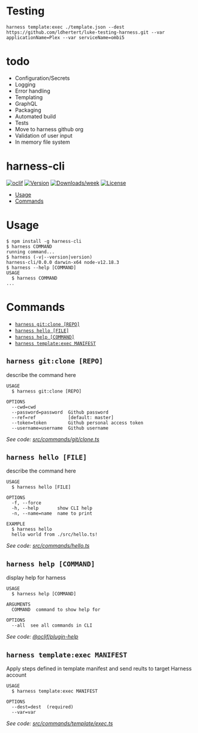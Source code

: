 Testing
=======

`harness template:exec ./template.json --dest https://github.com/ldhertert/luke-testing-harness.git --var applicationName=Plex --var serviceName=ombi5`

todo
====

* Configuration/Secrets
* Logging
* Error handling
* Templating
* GraphQL
* Packaging
* Automated build
* Tests
* Move to harness github org
* Validation of user input
* In memory file system

harness-cli
===========

[![oclif](https://img.shields.io/badge/cli-oclif-brightgreen.svg)](https://oclif.io)
[![Version](https://img.shields.io/npm/v/harness-cli.svg)](https://npmjs.org/package/harness-cli)
[![Downloads/week](https://img.shields.io/npm/dw/harness-cli.svg)](https://npmjs.org/package/harness-cli)
[![License](https://img.shields.io/npm/l/harness-cli.svg)](https://github.com/ldhertert/harness-automation/blob/master/package.json)

<!-- toc -->
* [Usage](#usage)
* [Commands](#commands)
<!-- tocstop -->
# Usage
<!-- usage -->
```sh-session
$ npm install -g harness-cli
$ harness COMMAND
running command...
$ harness (-v|--version|version)
harness-cli/0.0.0 darwin-x64 node-v12.18.3
$ harness --help [COMMAND]
USAGE
  $ harness COMMAND
...
```
<!-- usagestop -->
# Commands
<!-- commands -->
* [`harness git:clone [REPO]`](#harness-gitclone-repo)
* [`harness hello [FILE]`](#harness-hello-file)
* [`harness help [COMMAND]`](#harness-help-command)
* [`harness template:exec MANIFEST`](#harness-templateexec-manifest)

## `harness git:clone [REPO]`

describe the command here

```
USAGE
  $ harness git:clone [REPO]

OPTIONS
  --cwd=cwd
  --password=password  Github password
  --ref=ref            [default: master]
  --token=token        Github personal access token
  --username=username  Github username
```

_See code: [src/commands/git/clone.ts](https://github.com/ldhertert/harness-automation/blob/v0.0.0/src/commands/git/clone.ts)_

## `harness hello [FILE]`

describe the command here

```
USAGE
  $ harness hello [FILE]

OPTIONS
  -f, --force
  -h, --help       show CLI help
  -n, --name=name  name to print

EXAMPLE
  $ harness hello
  hello world from ./src/hello.ts!
```

_See code: [src/commands/hello.ts](https://github.com/ldhertert/harness-automation/blob/v0.0.0/src/commands/hello.ts)_

## `harness help [COMMAND]`

display help for harness

```
USAGE
  $ harness help [COMMAND]

ARGUMENTS
  COMMAND  command to show help for

OPTIONS
  --all  see all commands in CLI
```

_See code: [@oclif/plugin-help](https://github.com/oclif/plugin-help/blob/v3.2.0/src/commands/help.ts)_

## `harness template:exec MANIFEST`

Apply steps defined in template manifest and send reults to target Harness account

```
USAGE
  $ harness template:exec MANIFEST

OPTIONS
  --dest=dest  (required)
  --var=var
```

_See code: [src/commands/template/exec.ts](https://github.com/ldhertert/harness-automation/blob/v0.0.0/src/commands/template/exec.ts)_
<!-- commandsstop -->
